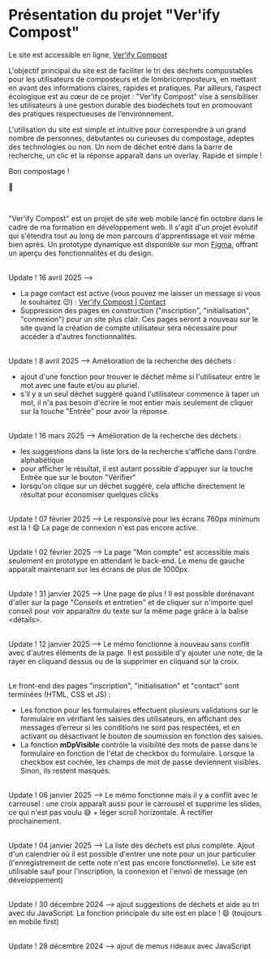 # Présentation du projet "Ver'ify Compost"

Le site est accessible en ligne, [Ver'ify Compost](https://verify-compost.vercel.app/)

L'objectif principal du site est de faciliter le tri des déchets compostables pour les utilisateurs de composteurs et de lombricomposteurs, en mettant en avant des informations claires, rapides et pratiques. Par ailleurs, l’aspect écologique est au cœur de ce projet : "Ver'ify Compost" vise à sensibiliser les utilisateurs à une gestion durable des biodéchets tout en promouvant des pratiques respectueuses de l’environnement.

L'utilisation du site est simple et intuitive pour correspondre à un grand nombre de personnes, débutantes ou curieuses du compostage, adeptes des technologies ou non. Un nom de déchet entré dans la barre de recherche, un clic et la réponse apparaît dans un overlay. Rapide et simple ! 

Bon compostage !

🌱
                  
<br/>                

"Ver'ify Compost" est un projet de site web mobile lancé fin octobre dans le cadre de ma formation en développement web. Il s'agit d'un projet évolutif qui s'étendra tout au long de mon parcours d'apprentissage et voir même bien après.
Un prototype dynamique est disponible sur mon [Figma](https://www.figma.com/design/I3VE2n0b4SOG1q0VF3Tl2E/Projet-Ver'ify-Compost?node-id=631-1717&p=f&t=K11yaDICjozdfypa-0), offrant un aperçu des fonctionnalités et du design.

<br/>Update ! 16 avril 2025 --> 
- La page contact est active (vous pouvez me laisser un message si vous le souhaitez 😉) : [Ver'ify Compost | Contact](https://verify-compost.vercel.app/contact.html)
- Suppression des pages en construction ("inscription", "initialisation", "connexion") pour un site plus clair. Ces pages seront à nouveau sur le site quand la création de compte utilisateur sera nécessaire pour accéder à d'autres fonctionnalités.

<br/>Update ! 8 avril 2025 --> Amélioration de la recherche des déchets :
- ajout d'une fonction pour trouver le déchet même si l'utilisateur entre le mot avec une faute et/ou au pluriel.
- s'il y a un seul déchet suggéré quand l'utilisateur commence à taper un mot, il n'a pas besoin d'écrire le mot entier mais seulement de cliquer sur la touche "Entrée" pour avoir la réponse.
    
<br/>Update ! 16 mars 2025 --> Amélioration de la recherche des déchets :
- les suggestions dans la liste lors de la recherche s'affiche dans l'ordre alphabétique
- pour afficher le résultat, il est autant possible d'appuyer sur la touche Entrée que sur le bouton "Vérifier"
- lorsqu'on clique sur un déchet suggéré, cela affiche directement le résultat pour économiser quelques clicks

<br/>Update ! 07 février 2025 --> Le responsive pour les écrans 760px minimum est là ! 😄 La page de connexion n'est pas encore active.

<br/>Update ! 02 février 2025 --> La page "Mon compte" est accessible mais seulement en prototype en attendant le back-end. Le menu de gauche apparaît maintenant sur les écrans de plus de 1000px.

<br/>Update ! 31 janvier 2025 --> Une page de plus ! Il est possible dorénavant d'aller sur la page "Conseils et entretien" et de cliquer sur n'importe quel conseil pour voir apparaître du texte sur la même page grâce à la balise <détails>.

<br/>Update ! 12 janvier 2025 --> Le mémo fonctionne à nouveau sans conflit avec d'autres éléments de la page. Il est possible d'y ajouter une note, de la rayer en cliquand dessus ou de la supprimer en cliquand sur la croix.

<br/>Le front-end des pages "inscription", "initialisation" et "contact" sont terminées (HTML, CSS et JS) :
- Les fonction pour les formulaires effectuent plusieurs validations sur le formulaire en vérifiant les saisies des utilisateurs, en affichant des messages d’erreur si les conditions ne sont pas respectées, et en activant ou désactivant le bouton de soumission en fonction des saisies.
- La fonction **mDpVisible** contrôle la visibilité des mots de passe dans le formulaire en fonction de l'état de checkbox du formulaire. Lorsque la checkbox est cochée, les champs de mot de passe deviennent visibles. Sinon, ils restent masqués.

<br/>Update ! 06 janvier 2025 --> Le mémo fonctionne mais il y a conflit avec le carrousel : une croix apparaît aussi pour le carrousel et supprime les slides, ce qui n'est pas voulu 😅 + léger scroll horizontale. À rectifier prochainement.


<br/>Update ! 04 janvier 2025 --> La liste des déchets est plus complète. Ajout d'un calendrier où il est possible d'entrer une note pour un jour particulier (l'enregistrement de cette note n'est pas encore fonctionnelle). Le site est utilisable sauf pour l'inscription, la connexion et l'envoi de message (en développement)


<br/>Update ! 30 décembre 2024 --> ajout suggestions de déchets et aide au tri avec du JavaScript. La fonction principale du site est en place ! 😄 (toujours en mobile first)


<br/>Update ! 28 décembre 2024 --> ajout de menus rideaux avec JavaScript
